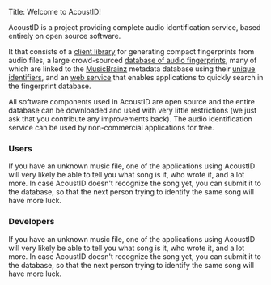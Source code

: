Title: Welcome to AcoustID!

AcoustID is a project providing complete audio identification
service, based entirely on open source software.

It that consists of a [client library][chromaprint] for generating
compact fingerprints from audio files, a large crowd-sourced
[database of audio fingerprints][db], many of which are linked
to the [MusicBrainz][mb] metadata
database using their [unique identifiers][mbid], and an [web service][webservice]
that enables applications to quickly search in the fingerprint database.

All software components used in AcoustID are open source and the
entire database can be downloaded and used with very little
restrictions (we just ask that you contribute any improvements back).
The audio identification service can be used by non-commercial
applications for free.

<div class="row">

<div class="col-sm-6">
<h3>Users</h3>

<p>
If you have an unknown music file, one of the applications using
AcoustID will very likely be able to tell you what song is it,
who wrote it, and a lot more. In case AcoustID doesn't recognize
the song yet, you can submit it to the database, so that the next
person trying to identify the same song will have more luck.
</p>

</div>

<div class="col-sm-6">
<h3>Developers</h3>

<p>
If you have an unknown music file, one of the applications using
AcoustID will very likely be able to tell you what song is it,
who wrote it, and a lot more. In case AcoustID doesn't recognize
the song yet, you can submit it to the database, so that the next
person trying to identify the same song will have more luck.
</p>

</div>

</div>

[db]: /database
[chromaprint]: /chromaprint
[webservice]: /webservice
[mb]: //musicbrainz.org/
[mbid]: //musicbrainz.org/doc/MusicBrainz_Identifier
